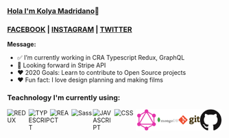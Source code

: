 ### [Hola I'm Kolya Madridano][facebook]👋
### [FACEBOOK][facebook] | [INSTAGRAM][instagram] | [TWITTER][twitter]

<b>Message:</b>



- ✅ I’m currently working in CRA Typescript Redux, GraphQL
- 👀 Looking forward in Stripe API
- ❤️ 2020 Goals: Learn to contribute to Open Source projects
- ❤️ Fun fact: I love design planning and making films 

### Teachnology I'm currently using:

<img align="left" alt="REDUX" width="50px" src="https://redux.js.org/img/redux.svg" />
<img align="left" alt="TYPESCRIPT" width="50px" src="https://cdn.iconscout.com/icon/free/png-256/typescript-1174965.png" />
<img align="left" alt="REACT" width="50px" src="https://upload.wikimedia.org/wikipedia/commons/thumb/a/a7/React-icon.svg/1280px-React-icon.svg.png" />
<img align="left" alt="Sass" width="50px" src="https://nodejs.org/static/images/logo.svg"/>
<img align="left" alt="JAVASCRIPT" width="50px" src="https://cdn.auth0.com/blog/es6rundown/logo.png" />
<img align="left" alt="CSS" width="50px" src="https://www.pinclipart.com/picdir/middle/175-1759459_eng-a-med-kamel-frameworks-css-css-logo.png" />
<img align="left" alt="GraphQL" width="50px" src="https://raw.githubusercontent.com/github/explore/80688e429a7d4ef2fca1e82350fe8e3517d3494d/topics/graphql/graphql.png" />
<img align="left" alt="MongoDB" width="50px" src="https://raw.githubusercontent.com/github/explore/80688e429a7d4ef2fca1e82350fe8e3517d3494d/topics/mongodb/mongodb.png" />
<img align="left" alt="Git" width="50px" src="https://raw.githubusercontent.com/github/explore/80688e429a7d4ef2fca1e82350fe8e3517d3494d/topics/git/git.png" />
<img align="left" alt="GitHub" width="50px" src="https://raw.githubusercontent.com/github/explore/78df643247d429f6cc873026c0622819ad797942/topics/github/github.png" />




[typescript]: https://www.typescriptlang.org
[react]: https://reactjs.org
[redux]: https://redux.js.org
[nodejs]: https://nodejs.org/en
[javascript]: https://www.javascript.com/



[instagram]: https://www.instagram.com/imyour_kola
[facebook]: https://web.facebook.com/imyourkola
[twitter]: https://twitter.com/holakoola
[portfolio]: https://kolyamadridano.netlify.app/ 
